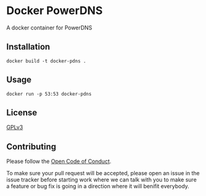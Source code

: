 Docker PowerDNS
============

A docker container for PowerDNS

Installation
------------
```
docker build -t docker-pdns .
```

Usage
-----
```
docker run -p 53:53 docker-pdns
```

License
-------
[GPLv3][gpl3.0]

[gpl3.0]: https://www.gnu.org/licenses/gpl-3.0.txt

Contributing
------------
Please follow the [Open Code of Conduct][code-of-conduct].

[code-of-conduct]: http://todogroup.org/opencodeofconduct

To make sure your pull request will be accepted, please open an issue in the issue tracker before starting work where we can talk with you to make sure a feature or bug fix is going in a direction where it will benifit everybody.
